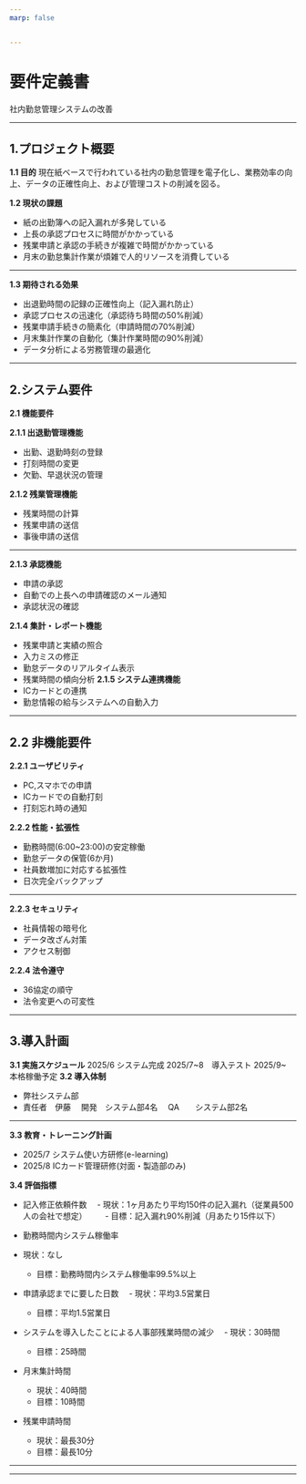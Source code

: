 ```yaml
---
marp: false


---
```


# 要件定義書
社内勤怠管理システムの改善

---

## 1.プロジェクト概要

**1.1 目的**
現在紙ベースで行われている社内の勤怠管理を電子化し、業務効率の向上、データの正確性向上、および管理コストの削減を図る。

**1.2 現状の課題**
- 紙の出勤簿への記入漏れが多発している
- 上長の承認プロセスに時間がかかっている
- 残業申請と承認の手続きが複雑で時間がかかっている
- 月末の勤怠集計作業が煩雑で人的リソースを消費している

---

**1.3 期待される効果**
- 出退勤時間の記録の正確性向上（記入漏れ防止）
- 承認プロセスの迅速化（承認待ち時間の50%削減）
- 残業申請手続きの簡素化（申請時間の70%削減）
- 月末集計作業の自動化（集計作業時間の90%削減）
- データ分析による労務管理の最適化

---

## 2.システム要件
**2.1 機能要件**

**2.1.1 出退勤管理機能**
- 出勤、退勤時刻の登録
- 打刻時間の変更
- 欠勤、早退状況の管理

**2.1.2 残業管理機能**
- 残業時間の計算
- 残業申請の送信
- 事後申請の送信

---

**2.1.3 承認機能**
- 申請の承認
- 自動での上長への申請確認のメール通知
- 承認状況の確認


**2.1.4 集計・レポート機能**
- 残業申請と実績の照合
- 入力ミスの修正
- 勤怠データのリアルタイム表示
- 残業時間の傾向分析
**2.1.5 システム連携機能**
- ICカードとの連携
- 勤怠情報の給与システムへの自動入力

---

## 2.2 非機能要件

**2.2.1 ユーザビリティ**
- PC,スマホでの申請
- ICカードでの自動打刻
- 打刻忘れ時の通知

**2.2.2 性能・拡張性**
- 勤務時間(6:00~23:00)の安定稼働
- 勤怠データの保管(6か月)
- 社員数増加に対応する拡張性
- 日次完全バックアップ

---

**2.2.3 セキュリティ**
- 社員情報の暗号化
- データ改ざん対策
- アクセス制御

**2.2.4 法令遵守**
- 36協定の順守
- 法令変更への可変性

---

## 3.導入計画
**3.1 実施スケジュール**
2025/6 システム完成
2025/7~8　導入テスト
2025/9~　本格稼働予定
**3.2 導入体制**
- 弊社システム部
- 責任者　伊藤
　開発　システム部4名
　QA　　システム部2名

---

**3.3 教育・トレーニング計画**
- 2025/7 システム使い方研修(e-learning)
- 2025/8 ICカード管理研修(対面・製造部のみ)

**3.4 評価指標**
- 記入修正依頼件数
　- 現状：1ヶ月あたり平均150件の記入漏れ（従業員500人の会社で想定）
　　- 目標：記入漏れ90%削減（月あたり15件以下）
- 勤務時間内システム稼働率
 - 現状：なし
   - 目標：勤務時間内システム稼働率99.5%以上
- 申請承認までに要した日数
　- 現状：平均3.5営業日
   - 目標：平均1.5営業日
- システムを導入したことによる人事部残業時間の減少
　- 現状：30時間
   - 目標：25時間
- 月末集計時間
  - 現状：40時間
   - 目標：10時間

- 残業申請時間
  - 現状：最長30分
   - 目標：最長10分

---




---

